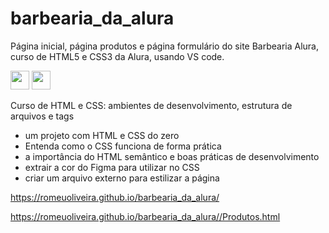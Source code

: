# barbearia_da_alura
Página inicial, página produtos e página formulário do site  Barbearia  Alura,  curso de HTML5 e  CSS3 da Alura, usando VS code.

<img src="https://cdn.jsdelivr.net/gh/devicons/devicon/icons/html5/html5-plain-wordmark.svg" width="30" height="30"/> <img src="https://cdn.jsdelivr.net/gh/devicons/devicon/icons/css3/css3-plain-wordmark.svg" width="30" height="30" /> 

Curso de HTML e CSS: ambientes de desenvolvimento, estrutura de arquivos e tags
- um projeto com HTML e CSS do zero
- Entenda como o CSS funciona de forma prática
- a importância do HTML semântico e boas práticas de desenvolvimento
- extrair a cor do Figma para utilizar no CSS
- criar um arquivo externo para estilizar a página

https://romeuoliveira.github.io/barbearia_da_alura/

https://romeuoliveira.github.io/barbearia_da_alura//Produtos.html



